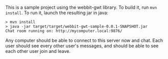 This is a sample project using the webbit-gwt library. To build it, run `mvn install`.
To run it, launch the resulting jar in java:

    > mvn install
    > java -jar target/target/webbit-gwt-sample-0.0.1-SNAPSHOT.jar
    Chat room running on: http://mycomputer.local:9876/

Any computer should be able to connect to this server now and chat. Each user should
see every other user's messages, and should be able to see each other user join and
leave.